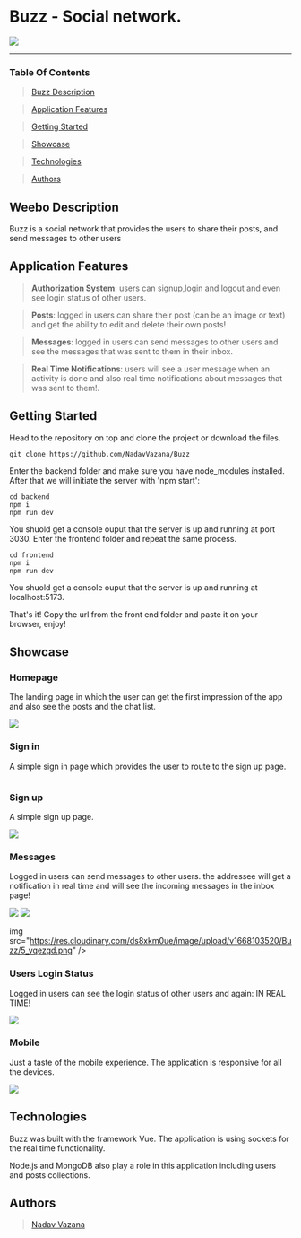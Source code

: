 # Buzz - Social network.

<img src="https://res.cloudinary.com/ds8xkm0ue/image/upload/v1668103606/Buzz/icon_bnlhup.svg" />

---

### Table Of Contents

> [Buzz Description](#description)

> [Application Features](#features)

> [Getting Started](#start)

> [Showcase](#showcase)

> [Technologies](#tech)

> [Authors](#authors)

## <a id="description" /> Weebo Description

Buzz is a social network that provides the users to share their posts, and send messages to other users

## <a id="features" /> Application Features

> **Authorization System**: users can signup,login and logout and even see login status of other users.

> **Posts**: logged in users can share their post (can be an image or text) and get the ability to edit and delete their own posts!

> **Messages**: logged in users can send messages to other users and see the messages that was sent to them in their inbox.

> **Real Time Notifications**: users will see a user message when an activity is done and also real time notifications about messages that was sent to them!.

## <a id="start" /> Getting Started

Head to the repository on top and clone the project or download the files.

```
git clone https://github.com/NadavVazana/Buzz
```
Enter the backend folder and make sure you have node_modules installed. After that we will initiate the server with 'npm start':

```
cd backend
npm i 
npm run dev
```
You shuold get a console ouput that the server is up and running at port 3030. Enter the frontend folder and repeat the same process.

 ```
 cd frontend
npm i 
npm run dev
```

You shuold get a console ouput that the server is up and running at localhost:5173.

That's it! Copy the url from the front end folder and paste it on your browser, enjoy!

## <a id="showcase"/> Showcase

### Homepage

The landing page in which the user can get the first impression of the app and also see the posts and the chat list.

<img src="https://res.cloudinary.com/ds8xkm0ue/image/upload/v1668103517/Buzz/1_juwald.png" />

### Sign in

A simple sign in page which provides the user to route to the sign up page.

<img sec="https://res.cloudinary.com/ds8xkm0ue/image/upload/v1668103517/Buzz/6_xt4wau.png" />

### Sign up

A simple sign up page.

<img src="https://res.cloudinary.com/ds8xkm0ue/image/upload/v1668103517/Buzz/7_xl0dz2.png" />

### Messages

Logged in users can send messages to other users. the addressee will get a notification in real time and will see the incoming messages in the inbox page!

<img src="https://res.cloudinary.com/ds8xkm0ue/image/upload/v1668103516/Buzz/2_hafwvu.png" />

<img src="https://res.cloudinary.com/ds8xkm0ue/image/upload/v1668103516/Buzz/3_fnyxgl.png" />

img src="https://res.cloudinary.com/ds8xkm0ue/image/upload/v1668103520/Buzz/5_vqezgd.png" />

### Users Login Status

Logged in users can see the login status of other users and again: IN REAL TIME!

<img src="https://res.cloudinary.com/ds8xkm0ue/image/upload/v1668103516/Buzz/4_iwdgfx.png" />

### Mobile

Just a taste of the mobile experience. The application is responsive for all the devices.

<img src="https://res.cloudinary.com/ds8xkm0ue/image/upload/v1668104383/Buzz/8_ijrykg.png"/>

## <a id="tech" /> Technologies

Buzz was built with the framework Vue. The application is using sockets for the real time functionality.

Node.js and MongoDB also play a role in this application including users and posts collections.

## <a id="authors" /> Authors

> [Nadav Vazana](https://github.com/NadavVazana)




 


